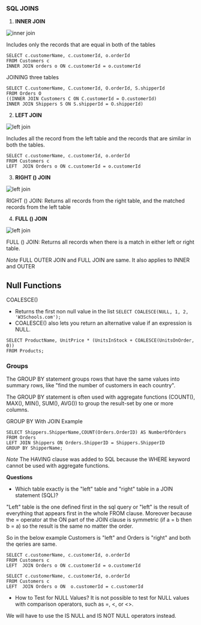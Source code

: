 ### SQL JOINS

1. **INNER JOIN**

 ![inner join](https://www.w3schools.com/sql/img_innerjoin.gif)

Includes only the records that are equal in both of the tables 

```
SELECT c.customerName, c.customerId, o.orderId
FROM Customers c 
INNER JOIN orders o ON c.customerId = o.customerId

```
JOINING three tables

```
SELECT C.customerName, C.customerId, O.orderId, S.shipperId
FROM Orders O
((INNER JOIN Customers C ON C.customerId = O.customerId)
INNER JOIN Shippers S ON S.shipperId = O.shipperId)
```

2. **LEFT JOIN**

 ![left join](https://www.w3schools.com/sql/img_leftjoin.gif)

Includes all the record from the left table and the records that are similar in both the tables.

```
SELECT c.customerName, c.customerId, o.orderId
FROM Customers c 
LEFT  JOIN Orders o ON c.customerId = o.customerId
```


3. **RIGHT () JOIN**

 ![left join](https://www.w3schools.com/sql/img_rightjoin.gif)

RIGHT () JOIN: Returns all records from the right table, and the matched records from the left table

4. **FULL () JOIN**

 ![left join](https://www.w3schools.com/sql/img_fulljoin.gif)

FULL () JOIN: Returns all records when there is a match in either left or right table.

*Note* FULL OUTER JOIN and FULL JOIN are same. It also applies to INNER and OUTER

## Null Functions

COALESCE()
- Returns the first non null value in the list ``` SELECT COALESCE(NULL, 1, 2, 'W3Schools.com'); ```
- COALESCE() also lets you return an alternative value if an expression is NULL. 
```
SELECT ProductName, UnitPrice * (UnitsInStock + COALESCE(UnitsOnOrder, 0))
FROM Products;
```

### Groups 

The GROUP BY statement groups rows that have the same values into summary rows, like "find the number of customers in each country".

The GROUP BY statement is often used with aggregate functions (COUNT(), MAX(), MIN(), SUM(), AVG()) to group the result-set by one or more columns.

GROUP BY With JOIN Example
```
SELECT Shippers.ShipperName,COUNT(Orders.OrderID) AS NumberOfOrders 
FROM Orders
LEFT JOIN Shippers ON Orders.ShipperID = Shippers.ShipperID
GROUP BY ShipperName;
```
*Note* The HAVING clause was added to SQL because the WHERE keyword cannot be used with aggregate functions.

**Questions**

- Which table exactly is the "left" table and "right" table in a JOIN statement (SQL)?

 "Left" table is the one defined first in the sql query or  "left" is the result of everything that appears first in the whole FROM clause. Moreover because the = operator at the ON part of the JOIN clause is symmetric (if a = b then b = a) so the result is the same no matter the order.

So in the below example Customers is "left" and Orders is "right" and both the qeries are same.

```
SELECT c.customerName, c.customerId, o.orderId
FROM Customers c 
LEFT  JOIN Orders o ON c.customerId = o.customerId
```

```
SELECT c.customerName, c.customerId, o.orderId
FROM Customers c 
LEFT  JOIN Orders o ON  o.customerId = c.customerId
```

- How to Test for NULL Values?
It is not possible to test for NULL values with comparison operators, such as =, <, or <>.

We will have to use the IS NULL and IS NOT NULL operators instead.